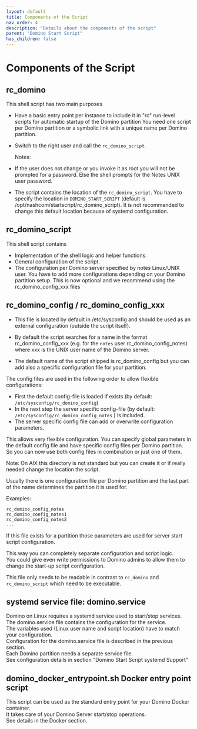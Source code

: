 ```yaml
---
layout: default
title: Components of the Script
nav_order: 4
description: "Details about the components of the script"
parent: "Domino Start Script"
has_children: false
---
```


# Components of the Script

## rc_domino

  This shell script has two main purposes

- Have a basic entry point per instance to include it in "rc" run-level
  scripts for automatic startup of the Domino partition
  You need one script per Domino partition or a symbolic link
  with a unique name per Domino partition.

- Switch to the right user and call the `rc_domino_script`.

  Notes:

- If the user does not change or you invoke it as root you will not
  be prompted for a password. Else the shell prompts for the Notes
  UNIX user password.

- The script contains the location of the `rc_domino_script`.
  You have to specify the location in `DOMINO_START_SCRIPT`
  (default is /opt/nashcom/startscript/rc_domino_script).
  It is not recommended to change this default location because of systemd configuration.

## rc_domino_script

  This shell script contains

- Implementation of the shell logic and helper functions.
- General configuration of the script.
- The configuration per Domino server specified by notes Linux/UNIX user.
  You have to add more configurations depending on your Domino partition setup.
  This is now optional and we recommend using the rc_domino_config_xxx files

## rc_domino_config / rc_domino_config_xxx

- This file is located by default in /etc/sysconfig and should be used as an external configuration (outside the script itself).

- By default the script searches for a name in the format rc_domino_config_xxx (e.g. for the `notes` user rc_domino_config_notes)
where xxx is the UNIX user name of the Domino server.

- The default name of the script shipped is rc_domino_config but you can add also a specific configuration file for your partition.

The config files are used in the following order to allow flexible configurations:

- First the default config-file is loaded if exists (by default: `/etc/sysconfig/rc_domino_config`)
- In the next step the server specific config-file (by default: `/etc/sysconfig/rc_domino_config_notes` ) is included.
- The server specific config file can add or overwrite configuration parameters.

This allows very flexible configuration. You can specify global parameters in the default config file and have specific config files per Domino partition.  
So you can now use both config files in combination or just one of them.

Note: On AIX this directory is not standard but you can create it or if really needed change the location the script.

Usually there is one configuration file per Domino partition and the last part of the name
determines the partition it is used for.

Examples:

```
rc_domino_config_notes
rc_domino_config_notes1
rc_domino_config_notes2
...
```

If this file exists for a partition those parameters are used for server start script configuration.

This way you can completely separate configuration and script logic.  
You could give even write permissions to Domino admins to allow them to change the start-up script configuration.

This file only needs to be readable in contrast to `rc_domino` and `rc_domino_script` which need to be executable.

## systemd service file: domino.service

Domino on Linux requires a systemd service used to start/stop services.  
The domino.service file contains the configuration for the service.  
The variables used (Linux user name and script location) have to match your configuration.  
Configuration for the domino.service file is described in the previous section.  
Each Domino partition needs a separate service file.  
See configuration details in section "Domino Start Script systemd Support"

## domino_docker_entrypoint.sh Docker entry point script

This script can be used as the standard entry point for your Domino Docker container.  
It takes care of your Domino Server start/stop operations.  
See details in the Docker section.
